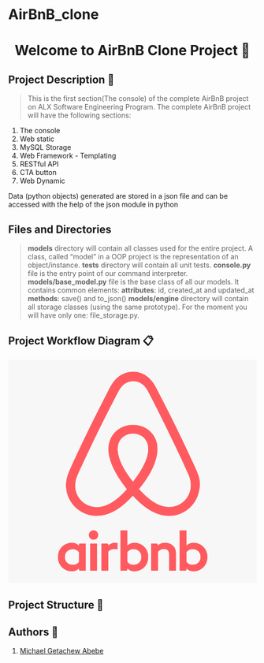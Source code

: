 # AirBnB_clone

<h1 align="center">Welcome to AirBnB Clone Project 👋</h1>

## Project Description :book:

> This is the first section(The console) of the complete AirBnB project on ALX Software Engineering Program. The complete AirBnB project will have the following sections:

   <ol>
   <li>The console</li>
   <li>Web static</li>
   <li>MySQL Storage</li>
   <li>Web Framework - Templating</li>
   <li>RESTful API</li>
   <li>CTA button</li>
   <li>Web Dynamic</li>
   </ol>
Data (python objects) generated are stored in a json file and can be accessed with the help of the json module in python

## Files and Directories

> **models** directory will contain all classes used for the entire project. A class, called “model” in a OOP project is the representation of an object/instance.
> **tests** directory will contain all unit tests.
> **console.py** file is the entry point of our command interpreter.
> **models/base_model.py** file is the base class of all our models. It contains common elements:
> **attributes**: id, created_at and updated_at
> **methods**: save() and to_json()
> **models/engine** directory will contain all storage classes (using the same prototype). For the moment you will have only one: file_storage.py.

>

## Project Workflow Diagram :clipboard:

![The workflow diagram for this project](https://github.com/michaelgetachew-abebe/AirBnB_clone/blob/48e3efe4426d35767d6ce9134f7c4e9fc8e5ff94/airbnb_image.png)

## Project Structure :file_folder:

## Authors :busts_in_silhouette:

<ol>
 <li><a href="https://github.com/michaelgetachew-abebe">Michael Getachew Abebe</a></li>
 </ol>
